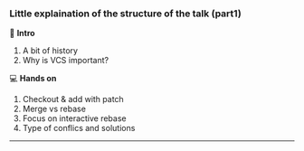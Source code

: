 ### Little explaination of the structure of the talk (part1)

:tada: **Intro**

1. A bit of history
1. Why is VCS important?

:computer: **Hands on**

1. Checkout & add with patch
1. Merge vs rebase
1. Focus on interactive rebase
1. Type of conflics and solutions

---

